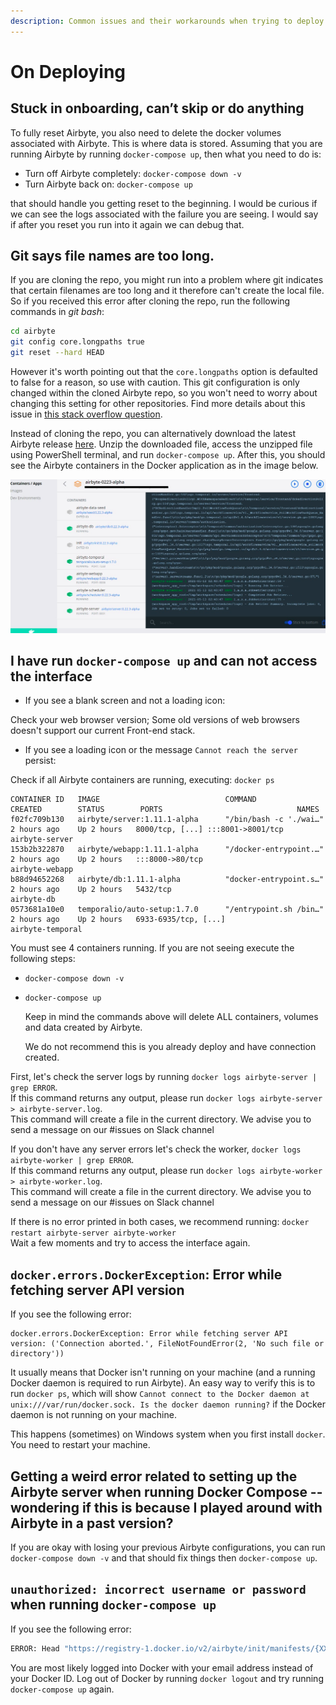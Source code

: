 ```yaml
---
description: Common issues and their workarounds when trying to deploy Airbyte
---
```


# On Deploying

## Stuck in onboarding, can’t skip or do anything

To fully reset Airbyte, you also need to delete the docker volumes associated with Airbyte. This is where data is stored. Assuming that you are running Airbyte by running `docker-compose up`, then what you need to do is:

* Turn off Airbyte completely: `docker-compose down -v`
* Turn Airbyte back on: `docker-compose up`

that should handle you getting reset to the beginning. I would be curious if we can see the logs associated with the failure you are seeing. I would say if after you reset you run into it again we can debug that.

## Git says file names are too long.

If you are cloning the repo, you might run into a problem where git indicates that certain filenames are too long and it therefore can't create the local file. So if you received this error after cloning the repo, run the following commands in _git bash_:

```bash
cd airbyte
git config core.longpaths true
git reset --hard HEAD
```

However it's worth pointing out that the `core.longpaths` option is defaulted to false for a reason, so use with caution. This git configuration is only changed within the cloned Airbyte repo, so you won't need to worry about changing this setting for other repositories. Find more details about this issue in [this stack overflow question](https://stackoverflow.com/questions/22575662/filename-too-long-in-git-for-windows).

Instead of cloning the repo, you can alternatively download the latest Airbyte release [here](https://github.com/airbytehq/airbyte/releases). Unzip the downloaded file, access the unzipped file using PowerShell terminal, and run `docker-compose up`. After this, you should see the Airbyte containers in the Docker application as in the image below.

![](../.gitbook/assets/airbyte_deploy_windows_docker.png)

## I have run `docker-compose up` and can not access the interface

* If you see a blank screen and not a loading icon:

Check your web browser version; Some old versions of web browsers doesn't support our current Front-end stack.

* If you see a loading icon or the message `Cannot reach the server` persist:

Check if all Airbyte containers are running, executing: `docker ps`

```text
CONTAINER ID   IMAGE                            COMMAND                  CREATED        STATUS        PORTS                              NAMES
f02fc709b130   airbyte/server:1.11.1-alpha      "/bin/bash -c './wai…"   2 hours ago    Up 2 hours   8000/tcp, [...] :::8001->8001/tcp  airbyte-server
153b2b322870   airbyte/webapp:1.11.1-alpha      "/docker-entrypoint.…"   2 hours ago    Up 2 hours   :::8000->80/tcp                    airbyte-webapp
b88d94652268   airbyte/db:1.11.1-alpha          "docker-entrypoint.s…"   2 hours ago    Up 2 hours   5432/tcp                           airbyte-db
0573681a10e0   temporalio/auto-setup:1.7.0      "/entrypoint.sh /bin…"   2 hours ago    Up 2 hours   6933-6935/tcp, [...]               airbyte-temporal
```

You must see 4 containers running. If you are not seeing execute the following steps:

* `docker-compose down -v`
* `docker-compose up`

  Keep in mind the commands above will delete ALL containers, volumes and data created by Airbyte.

  We do not recommend this is you already deploy and have connection created.

First, let's check the server logs by running `docker logs airbyte-server | grep ERROR`.   
 If this command returns any output, please run `docker logs airbyte-server > airbyte-server.log`.   
 This command will create a file in the current directory. We advise you to send a message on our \#issues on Slack channel

If you don't have any server errors let's check the worker, `docker logs airbyte-worker | grep ERROR`.   
 If this command returns any output, please run `docker logs airbyte-worker > airbyte-worker.log`.   
 This command will create a file in the current directory. We advise you to send a message on our \#issues on Slack channel

If there is no error printed in both cases, we recommend running: `docker restart airbyte-server airbyte-worker`   
 Wait a few moments and try to access the interface again.

## `docker.errors.DockerException`: Error while fetching server API version

If you see the following error:

```text
docker.errors.DockerException: Error while fetching server API
version: ('Connection aborted.', FileNotFoundError(2, 'No such file or
directory'))
```

It usually means that Docker isn't running on your machine \(and a running Docker daemon is required to run Airbyte\). An easy way to verify this is to run `docker ps`, which will show `Cannot connect to the Docker daemon at unix:///var/run/docker.sock. Is the docker daemon running?` if the Docker daemon is not running on your machine.

This happens \(sometimes\) on Windows system when you first install `docker`. You need to restart your machine.

## Getting a weird error related to setting up the Airbyte server when running Docker Compose -- wondering if this is because I played around with Airbyte in a past version?

If you are okay with losing your previous Airbyte configurations, you can run `docker-compose down -v` and that should fix things then `docker-compose up`.

## `unauthorized: incorrect username or password` when running `docker-compose up`

If you see the following error:

```bash
ERROR: Head "https://registry-1.docker.io/v2/airbyte/init/manifests/{XXX}": unauthorized: incorrect username or password
```

You are most likely logged into Docker with your email address instead of your Docker ID.
Log out of Docker by running `docker logout` and try running `docker-compose up` again.
